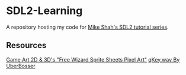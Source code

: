 # SDL2-Learning
A repository hosting my code for [Mike Shah's SDL2 tutorial series](https://www.youtube.com/playlist?list=PLvv0ScY6vfd-p1gSnbQhY7vMe2rng0IL0).

## Resources
[Game Art 2D & 3D's "Free Wizard Sprite Sheets Pixel Art"](https://www.behance.net/gallery/160947935/Free-Wizard-Sprite-Sheets-Pixel-Art/modules/908001531)
[qKey.wav By UberBosser](https://freesound.org/people/UberBosser/sounds/421583/)
